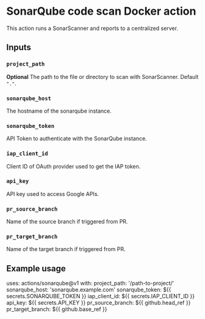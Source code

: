 # SonarQube code scan Docker action

This action runs a SonarScanner and reports to a centralized server.

## Inputs

### `project_path`

**Optional** The path to the file or directory to scan with SonarScanner. Default `"."`.

### `sonarqube_host`

The hostname of the sonarqube instance.

### `sonarqube_token`

API Token to authenticate with the SonarQube instance.

### `iap_client_id`

Client ID of OAuth provider used to get the IAP token.

### `api_key`

API key used to access Google APIs.

### `pr_source_branch`
Name of the source branch if triggered from PR.

### `pr_target_branch`
Name of the target branch if triggered from PR.

## Example usage

uses: actions/sonarqube@v1
with:
  project_path: '/path-to-project/'
  sonarqube_host: 'sonarqube.example.com'
  sonarqube_token: ${{ secrets.SONARQUBE_TOKEN }}
  iap_client_id: ${{ secrets.IAP_CLIENT_ID }}
  api_key: ${{ secrets.API_KEY }}
  pr_source_branch: ${{ github.head_ref }}
  pr_target_branch: ${{ github.base_ref }}